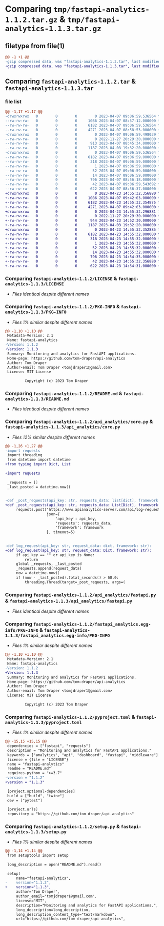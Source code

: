 # Comparing `tmp/fastapi-analytics-1.1.2.tar.gz` & `tmp/fastapi-analytics-1.1.3.tar.gz`

## filetype from file(1)

```diff
@@ -1 +1 @@
-gzip compressed data, was "fastapi-analytics-1.1.2.tar", last modified: Fri Apr  7 09:06:59 2023, max compression
+gzip compressed data, was "fastapi-analytics-1.1.3.tar", last modified: Sun Apr 23 14:55:32 2023, max compression
```

## Comparing `fastapi-analytics-1.1.2.tar` & `fastapi-analytics-1.1.3.tar`

### file list

```diff
@@ -1,17 +1,17 @@
-drwxrwxrwx   0        0        0        0 2023-04-07 09:06:59.536564 fastapi-analytics-1.1.2/
--rw-rw-rw-   0        0        0     1086 2023-04-07 08:57:12.000000 fastapi-analytics-1.1.2/LICENSE
--rw-rw-rw-   0        0        0     6182 2023-04-07 09:06:59.536564 fastapi-analytics-1.1.2/PKG-INFO
--rw-rw-rw-   0        0        0     4271 2023-04-07 08:58:53.000000 fastapi-analytics-1.1.2/README.md
-drwxrwxrwx   0        0        0        0 2023-04-07 09:06:59.498039 fastapi-analytics-1.1.2/api_analytics/
--rw-rw-rw-   0        0        0        0 2022-11-27 20:29:30.000000 fastapi-analytics-1.1.2/api_analytics/__init__.py
--rw-rw-rw-   0        0        0      913 2023-04-07 08:45:34.000000 fastapi-analytics-1.1.2/api_analytics/core.py
--rw-rw-rw-   0        0        0     1187 2023-04-03 19:32:20.000000 fastapi-analytics-1.1.2/api_analytics/fastapi.py
-drwxrwxrwx   0        0        0        0 2023-04-07 09:06:59.536564 fastapi-analytics-1.1.2/fastapi_analytics.egg-info/
--rw-rw-rw-   0        0        0     6182 2023-04-07 09:06:59.000000 fastapi-analytics-1.1.2/fastapi_analytics.egg-info/PKG-INFO
--rw-rw-rw-   0        0        0      318 2023-04-07 09:06:59.000000 fastapi-analytics-1.1.2/fastapi_analytics.egg-info/SOURCES.txt
--rw-rw-rw-   0        0        0        1 2023-04-07 09:06:59.000000 fastapi-analytics-1.1.2/fastapi_analytics.egg-info/dependency_links.txt
--rw-rw-rw-   0        0        0       52 2023-04-07 09:06:59.000000 fastapi-analytics-1.1.2/fastapi_analytics.egg-info/requires.txt
--rw-rw-rw-   0        0        0       14 2023-04-07 09:06:59.000000 fastapi-analytics-1.1.2/fastapi_analytics.egg-info/top_level.txt
--rw-rw-rw-   0        0        0      796 2023-04-07 08:56:18.000000 fastapi-analytics-1.1.2/pyproject.toml
--rw-rw-rw-   0        0        0       42 2023-04-07 09:06:59.543692 fastapi-analytics-1.1.2/setup.cfg
--rw-rw-rw-   0        0        0      622 2023-04-07 08:56:37.000000 fastapi-analytics-1.1.2/setup.py
+drwxrwxrwx   0        0        0        0 2023-04-23 14:55:32.356880 fastapi-analytics-1.1.3/
+-rw-rw-rw-   0        0        0     1086 2023-04-07 09:42:03.000000 fastapi-analytics-1.1.3/LICENSE
+-rw-rw-rw-   0        0        0     6182 2023-04-23 14:55:32.354875 fastapi-analytics-1.1.3/PKG-INFO
+-rw-rw-rw-   0        0        0     4271 2023-04-07 09:42:03.000000 fastapi-analytics-1.1.3/README.md
+drwxrwxrwx   0        0        0        0 2023-04-23 14:55:32.296881 fastapi-analytics-1.1.3/api_analytics/
+-rw-rw-rw-   0        0        0        0 2022-11-27 20:29:30.000000 fastapi-analytics-1.1.3/api_analytics/__init__.py
+-rw-rw-rw-   0        0        0      944 2023-04-23 14:52:30.000000 fastapi-analytics-1.1.3/api_analytics/core.py
+-rw-rw-rw-   0        0        0     1187 2023-04-03 19:32:20.000000 fastapi-analytics-1.1.3/api_analytics/fastapi.py
+drwxrwxrwx   0        0        0        0 2023-04-23 14:55:32.352885 fastapi-analytics-1.1.3/fastapi_analytics.egg-info/
+-rw-rw-rw-   0        0        0     6182 2023-04-23 14:55:32.000000 fastapi-analytics-1.1.3/fastapi_analytics.egg-info/PKG-INFO
+-rw-rw-rw-   0        0        0      318 2023-04-23 14:55:32.000000 fastapi-analytics-1.1.3/fastapi_analytics.egg-info/SOURCES.txt
+-rw-rw-rw-   0        0        0        1 2023-04-23 14:55:32.000000 fastapi-analytics-1.1.3/fastapi_analytics.egg-info/dependency_links.txt
+-rw-rw-rw-   0        0        0       52 2023-04-23 14:55:32.000000 fastapi-analytics-1.1.3/fastapi_analytics.egg-info/requires.txt
+-rw-rw-rw-   0        0        0       14 2023-04-23 14:55:32.000000 fastapi-analytics-1.1.3/fastapi_analytics.egg-info/top_level.txt
+-rw-rw-rw-   0        0        0      796 2023-04-23 14:54:35.000000 fastapi-analytics-1.1.3/pyproject.toml
+-rw-rw-rw-   0        0        0       42 2023-04-23 14:55:32.356880 fastapi-analytics-1.1.3/setup.cfg
+-rw-rw-rw-   0        0        0      622 2023-04-23 14:54:31.000000 fastapi-analytics-1.1.3/setup.py
```

### Comparing `fastapi-analytics-1.1.2/LICENSE` & `fastapi-analytics-1.1.3/LICENSE`

 * *Files identical despite different names*

### Comparing `fastapi-analytics-1.1.2/PKG-INFO` & `fastapi-analytics-1.1.3/PKG-INFO`

 * *Files 1% similar despite different names*

```diff
@@ -1,10 +1,10 @@
 Metadata-Version: 2.1
 Name: fastapi-analytics
-Version: 1.1.2
+Version: 1.1.3
 Summary: Monitoring and analytics for FastAPI applications.
 Home-page: https://github.com/tom-draper/api-analytics
 Author: Tom Draper
 Author-email: Tom Draper <tomjdraper1@gmail.com>
 License: MIT License
         
         Copyright (c) 2023 Tom Draper
```

### Comparing `fastapi-analytics-1.1.2/README.md` & `fastapi-analytics-1.1.3/README.md`

 * *Files identical despite different names*

### Comparing `fastapi-analytics-1.1.2/api_analytics/core.py` & `fastapi-analytics-1.1.3/api_analytics/core.py`

 * *Files 12% similar despite different names*

```diff
@@ -1,26 +1,27 @@
-import requests
 import threading
 from datetime import datetime
+from typing import Dict, List
 
+import requests
 
 _requests = []
 _last_posted = datetime.now()
 
 
-def _post_requests(api_key: str, requests_data: list[dict], framework: str):
+def _post_requests(api_key: str, requests_data: List[Dict], framework: str):
     requests.post('https://www.apianalytics-server.com/api/log-request',
                   json={
                       'api_key': api_key,
                       'requests': requests_data,
                       'framework': framework
                   }, timeout=5)
 
 
-def log_request(api_key: str, request_data: dict, framework: str):
+def log_request(api_key: str, request_data: Dict, framework: str):
     if api_key == "" or api_key is None:
         return
     global _requests, _last_posted
     _requests.append(request_data)
     now = datetime.now()
     if (now - _last_posted).total_seconds() > 60.0:
         threading.Thread(target=_post_requests, args=(
```

### Comparing `fastapi-analytics-1.1.2/api_analytics/fastapi.py` & `fastapi-analytics-1.1.3/api_analytics/fastapi.py`

 * *Files identical despite different names*

### Comparing `fastapi-analytics-1.1.2/fastapi_analytics.egg-info/PKG-INFO` & `fastapi-analytics-1.1.3/fastapi_analytics.egg-info/PKG-INFO`

 * *Files 1% similar despite different names*

```diff
@@ -1,10 +1,10 @@
 Metadata-Version: 2.1
 Name: fastapi-analytics
-Version: 1.1.2
+Version: 1.1.3
 Summary: Monitoring and analytics for FastAPI applications.
 Home-page: https://github.com/tom-draper/api-analytics
 Author: Tom Draper
 Author-email: Tom Draper <tomjdraper1@gmail.com>
 License: MIT License
         
         Copyright (c) 2023 Tom Draper
```

### Comparing `fastapi-analytics-1.1.2/pyproject.toml` & `fastapi-analytics-1.1.3/pyproject.toml`

 * *Files 1% similar despite different names*

```diff
@@ -15,15 +15,15 @@
 dependencies = ["fastapi", "requests"]
 description = "Monitoring and analytics for FastAPI applications."
 keywords = ["analytics", "api", "dashboard", "fastapi", "middleware"]
 license = {file = "LICENSE"}
 name = "fastapi-analytics"
 readme = "README.md"
 requires-python = ">=3.7"
-version = "1.1.2"
+version = "1.1.3"
 
 [project.optional-dependencies]
 build = ["build", "twine"]
 dev = ["pytest"]
 
 [project.urls]
 repository = "https://github.com/tom-draper/api-analytics"
```

### Comparing `fastapi-analytics-1.1.2/setup.py` & `fastapi-analytics-1.1.3/setup.py`

 * *Files 1% similar despite different names*

```diff
@@ -1,14 +1,14 @@
 from setuptools import setup
 
 long_description = open("README.md").read()
 
 setup(
     name="fastapi-analytics",
-    version="1.1.2",
+    version="1.1.3",
     author="Tom Draper",
     author_email="tomjdraper1@gmail.com",
     license="MIT",
     description="Monitoring and analytics for FastAPI applications.",
     long_description=long_description,
     long_description_content_type="text/markdown",
     url="https://github.com/tom-draper/api-analytics",
```


